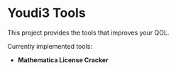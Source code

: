 # Youdi3 Tools

This project provides the tools that improves your QOL. 

Currently implemented tools:
- **Mathematica License Cracker**